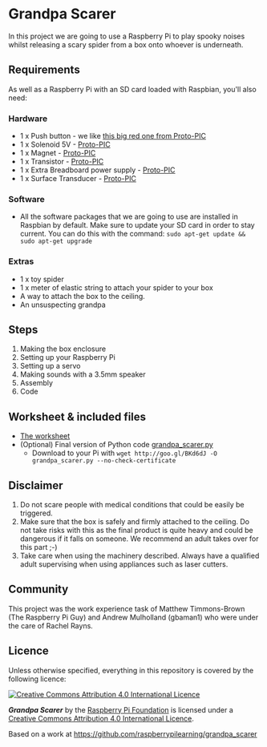 
# Grandpa Scarer

In this project we are going to use a Raspberry Pi to play spooky noises whilst releasing a scary spider from a box onto whoever is underneath.

## Requirements

As well as a Raspberry Pi with an SD card loaded with Raspbian, you'll also need:

### Hardware

- 1 x Push button - we like [this big red one from Proto-PIC](http://proto-pic.co.uk/big-dome-push-button/)
- 1 x Solenoid 5V - [Proto-PIC](http://proto-pic.co.uk/solenoid-5v-small/)
- 1 x Magnet - [Proto-PIC](http://proto-pic.co.uk/magnet-ring-3-16/)
- 1 x Transistor - [Proto-PIC](http://proto-pic.co.uk/common-bjt-transistor-npn-2n3904/)
- 1 x Extra Breadboard power supply - [Proto-PIC](http://proto-pic.co.uk/breadboard-power-supply-5v-3-3v/)
- 1 x Surface Transducer - [Proto-PIC](http://proto-pic.co.uk/surface-transducer-small/)

### Software

- All the software packages that we are going to use are installed in Raspbian by default. Make sure to update your SD card in order to stay current. You can do this with the command: ```sudo apt-get update && sudo apt-get upgrade```

### Extras

- 1 x toy spider
- 1 x meter of elastic string to attach your spider to your box
- A way to attach the box to the ceiling.
- An unsuspecting grandpa

## Steps

1. Making the box enclosure
1. Setting up your Raspberry Pi
1. Setting up a servo
1. Making sounds with a 3.5mm speaker
1. Assembly
1. Code

## Worksheet & included files

- [The worksheet](worksheet.md)
- (Optional) Final version of Python code [grandpa_scarer.py](code/grandpa_scarer.py)
    - Download to your Pi with `wget http://goo.gl/BKd6dJ -O grandpa_scarer.py --no-check-certificate`

## Disclaimer

1. Do not scare people with medical conditions that could be easily be triggered.
2. Make sure that the box is safely and firmly attached to the ceiling. Do not take risks with this as the final product is quite heavy and could be dangerous if it falls on someone. We recommend an adult takes over for this part ;-)
3. Take care when using the machinery described. Always have a qualified adult supervising when using appliances such as laser cutters.

## Community

This project was the work experience task of Matthew Timmons-Brown (The Raspberry Pi Guy) and Andrew Mulholland (gbaman1) who were under the care of Rachel Rayns.

## Licence

Unless otherwise specified, everything in this repository is covered by the following licence:

[![Creative Commons Attribution 4.0 International Licence](http://i.creativecommons.org/l/by-sa/4.0/88x31.png)](http://creativecommons.org/licenses/by-sa/4.0/)

***Grandpa Scarer*** by the [Raspberry Pi Foundation](http://www.raspberrypi.org) is licensed under a [Creative Commons Attribution 4.0 International Licence](http://creativecommons.org/licenses/by-sa/4.0/).

Based on a work at https://github.com/raspberrypilearning/grandpa_scarer
